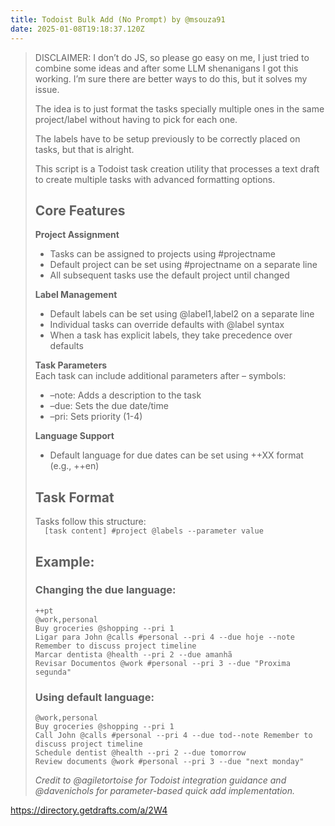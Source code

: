 ```yaml
---
title: Todoist Bulk Add (No Prompt) by @msouza91
date: 2025-01-08T19:18:37.120Z
---
```

    
> DISCLAIMER: I don’t do JS, so please go easy on me, I just tried to combine some ideas and after some LLM shenanigans I got this working. I’m sure there are better ways to do this, but it solves my issue.
> 
> The idea is to just format the tasks specially multiple ones in the same project/label without having to pick for each one.
> 
> The labels have to be setup previously to be correctly placed on tasks, but that is alright.
> 
> This script is a Todoist task creation utility that processes a text draft to create multiple tasks with advanced formatting options. 
> 
> ## Core Features
> 
> **Project Assignment**  
> - Tasks can be assigned to projects using #projectname  
> - Default project can be set using #projectname on a separate line  
> - All subsequent tasks use the default project until changed
> 
> **Label Management**  
> - Default labels can be set using @label1,label2 on a separate line  
> - Individual tasks can override defaults with @label syntax  
> - When a task has explicit labels, they take precedence over defaults
> 
> **Task Parameters**  
> Each task can include additional parameters after – symbols:  
> - –note: Adds a description to the task  
> - –due: Sets the due date/time  
> - –pri: Sets priority (1-4)
> 
> **Language Support**  
> - Default language for due dates can be set using ++XX format (e.g., ++en)
> 
> ## Task Format
> 
> Tasks follow this structure:  
> `  
> [task content] #project @labels --parameter value  
> `
> 
> ## Example:
> 
> ### Changing the due language:
>     
>     
>     ++pt
>     @work,personal
>     Buy groceries @shopping --pri 1
>     Ligar para John @calls #personal --pri 4 --due hoje --note Remember to discuss project timeline
>     Marcar dentista @health --pri 2 --due amanhã
>     Revisar Documentos @work #personal --pri 3 --due "Proxima segunda"
>     
> 
> ### Using default language:
>     
>     
>     @work,personal
>     Buy groceries @shopping --pri 1
>     Call John @calls #personal --pri 4 --due tod--note Remember to discuss project timeline
>     Schedule dentist @health --pri 2 --due tomorrow
>     Review documents @work #personal --pri 3 --due "next monday"
>     
> 
> _Credit to @agiletortoise for Todoist integration guidance and @davenichols for parameter-based quick add implementation._

https://directory.getdrafts.com/a/2W4
